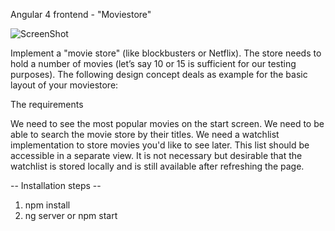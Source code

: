 
Angular 4 frontend - "Moviestore"

![ScreenShot](https://github.com/srsinfosystems/movies/blob/master/src/assets/images/screenshot.png)

Implement a "movie store" (like blockbusters or Netflix). The store needs to hold a number of movies (let’s say 10 or 15 is sufficient for our testing purposes). The following design concept deals as example for the basic layout of your moviestore:

The requirements

We need to see the most popular movies on the start screen.
We need to be able to search the movie store by their titles.
We need a watchlist implementation to store movies you'd like to see later. This list should be accessible in a separate view. It is not necessary but desirable that the watchlist is stored locally and is still available after refreshing the page.


-- Installation steps --

1. npm install
2. ng server or npm start
